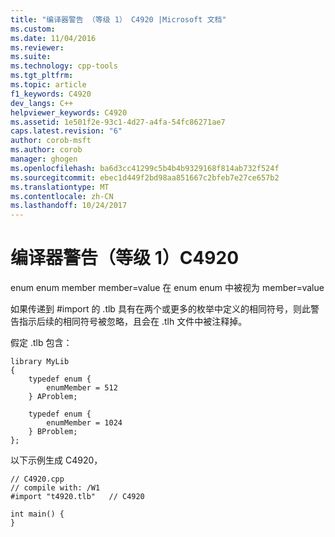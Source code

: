 ```yaml
---
title: "编译器警告 （等级 1） C4920 |Microsoft 文档"
ms.custom: 
ms.date: 11/04/2016
ms.reviewer: 
ms.suite: 
ms.technology: cpp-tools
ms.tgt_pltfrm: 
ms.topic: article
f1_keywords: C4920
dev_langs: C++
helpviewer_keywords: C4920
ms.assetid: 1e501f2e-93c1-4d27-a4fa-54fc86271ae7
caps.latest.revision: "6"
author: corob-msft
ms.author: corob
manager: ghogen
ms.openlocfilehash: ba6d3cc41299c5b4b4b9329168f814ab732f524f
ms.sourcegitcommit: ebec1d449f2bd98aa851667c2bfeb7e27ce657b2
ms.translationtype: MT
ms.contentlocale: zh-CN
ms.lasthandoff: 10/24/2017
---
```

# <a name="compiler-warning-level-1-c4920"></a>编译器警告（等级 1）C4920
enum enum member member=value 在 enum enum 中被视为 member=value  
  
 如果传递到 #import 的 .tlb 具有在两个或更多的枚举中定义的相同符号，则此警告指示后续的相同符号被忽略，且会在 .tlh 文件中被注释掉。  
  
 假定 .tlb 包含：  
  
```  
library MyLib  
{  
    typedef enum {  
        enumMember = 512  
    } AProblem;  
  
    typedef enum {  
        enumMember = 1024  
    } BProblem;  
};  
```  
  
 以下示例生成 C4920，  
  
```  
// C4920.cpp  
// compile with: /W1  
#import "t4920.tlb"   // C4920  
  
int main() {  
}  
```